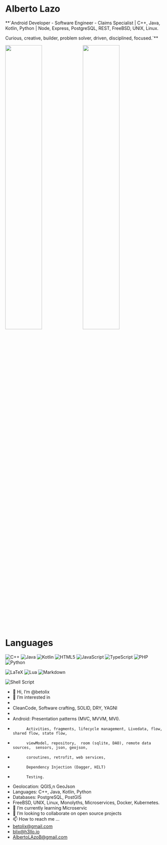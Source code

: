 # Alberto Lazo

**`Android Developer - Software Engineer - Claims Specialist | C++, Java, Kotlin, Python | Node, Express, PostgreSQL, REST, FreeBSD, UNIX, Linux. 

Curious, creative, builder, problem solver, driven, disciplined, focused.`**

<img align="left" width="48%" src="https://github-readme-stats.vercel.app/api?username=betolix&show_icons=true&theme=merko" />

<img align="left" width="48%" src="https://github-readme-stats.vercel.app/api/top-langs/?username=betolix&langs_count=12&hide=css&layout=compact" />


# Languages

![C++](https://img.shields.io/badge/c++-%2300599C.svg?style=for-the-badge&logo=c%2B%2B&logoColor=white)
![Java](https://img.shields.io/badge/java-%23ED8B00.svg?style=for-the-badge&logo=openjdk&logoColor=white)
![Kotlin](https://img.shields.io/badge/kotlin-%237F52FF.svg?style=for-the-badge&logo=kotlin&logoColor=white)
![HTML5](https://img.shields.io/badge/html5-%23E34F26.svg?style=for-the-badge&logo=html5&logoColor=white)
![JavaScript](https://img.shields.io/badge/javascript-%23323330.svg?style=for-the-badge&logo=javascript&logoColor=%23F7DF1E)
![TypeScript](https://img.shields.io/badge/typescript-%23007ACC.svg?style=for-the-badge&logo=typescript&logoColor=white)
![PHP](https://img.shields.io/badge/php-%23777BB4.svg?style=for-the-badge&logo=php&logoColor=white)
![Python](https://img.shields.io/badge/python-3670A0?style=for-the-badge&logo=python&logoColor=ffdd54)

![LaTeX](https://img.shields.io/badge/latex-%23008080.svg?style=for-the-badge&logo=latex&logoColor=white)
![Lua](https://img.shields.io/badge/lua-%232C2D72.svg?style=for-the-badge&logo=lua&logoColor=white)
![Markdown](https://img.shields.io/badge/markdown-%23000000.svg?style=for-the-badge&logo=markdown&logoColor=white)

![Shell Script](https://img.shields.io/badge/shell_script-%23121011.svg?style=for-the-badge&logo=gnu-bash&logoColor=white)




- 👋 Hi, I’m @betolix
- 👀 I’m interested in 
- 
- CleanCode, Software crafting, SOLID, DRY, YAGNI
- 
- Android: Presentation patterns (MVC, MVVM, MVI). 
-           Activities, fragments, lifecycle management, Livedata, flow, shared flow, state flow, 
-           viewModel, repository,  room (sqlite, DAO), remote data sources,  sensors, json, geojson, 
-           coroutines, retrofit, web services, 
-           Dependency Injection (Dagger, HILT) 
-           Testing.
- Geolocation: QGIS,n GeoJson 
- Languages: C++, Java, Kotlin, Python
- Databases: PostgreSQL, PostGIS 
- FreeBSD, UNIX, Linux, Monolyths, Microservices, Docker, Kubernetes.
- 🌱 I’m currently learning Microservic
- 💞️ I’m looking to collaborate on open source projects
- 📫 How to reach me ...
- betolix@gmail.com
- blix@h3llo.io
- AlbertoLAzoB@gmail.com


<!---
betolix/betolix is a ✨ special ✨ repository because its `README.md` (this file) appears on your GitHub profile.
You can click the Preview link to take a look at your changes.
--->
